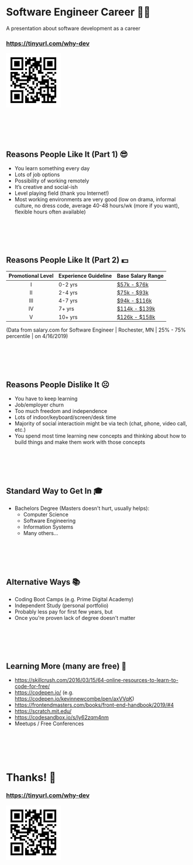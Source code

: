 <br/><br/><br/><br/>

# Software Engineer Career 👩‍💻
A presentation about software development as a career
### https://tinyurl.com/why-dev
![alt text](https://github.com/ddanger/why-software-dev/raw/master/qr.png "QR Code for this presentation")

<br/><br/><br/><br/>

## Reasons People Like It (Part 1) 😎
- You learn something every day
- Lots of job options
- Possibility of working remotely
- It’s creative and social-ish
- Level playing field (thank you Internet!)
- Most working environments are very good (low on drama, informal culture, no dress code, average 40-48 hours/wk (more if you want), flexible hours often available)

<br/><br/><br/><br/>

## Reasons People Like It (Part 2) 💵
| Promotional Level | Experience Guideline | Base Salary Range |
|:-----------------:|----------------------|-------------------|
| I   | 0-2 yrs | [$57k - $76k](https://swz.salary.com/SalaryWizard/Software-Engineer-I-Salary-Details-Rochester-MN.aspx)
| II  | 2-4 yrs | [$75k - $93k](https://swz.salary.com/SalaryWizard/Software-Engineer-II-Salary-Details-Rochester-MN.aspx)
| III | 4-7 yrs | [$94k - $116k](https://swz.salary.com/SalaryWizard/Software-Engineer-III-Salary-Details-Rochester-MN.aspx)
| IV  | 7+  yrs | [$114k - $139k](https://swz.salary.com/SalaryWizard/Software-Engineer-IV-Salary-Details-Rochester-MN.aspx)
| V   | 10+ yrs | [$126k - $158k](https://swz.salary.com/SalaryWizard/Software-Engineer-V-Salary-Details-Rochester-MN.aspx)

(Data from salary.com for Software Engineer | Rochester, MN | 25% - 75% percentile | on 4/16/2019)


<br/><br/><br/><br/>

## Reasons People Dislike It ☹️
- You have to keep learning
- Job/employer churn
- Too much freedom and independence
- Lots of indoor/keyboard/screen/desk time
- Majority of social interactioin might be via tech (chat, phone, video call, etc.)
- You spend most time learning new concepts and thinking about how to build things and make them work with those concepts

<br/><br/><br/><br/>

## Standard Way to Get In 🎓
- Bachelors Degree (Masters doesn't hurt, usually helps):
  - Computer Science
  - Software Engineering
  - Information Systems
  - Many others...

<br/><br/><br/><br/>

## Alternative Ways 📚
- Coding Boot Camps (e.g. Prime Digital Academy)
- Independent Study (personal portfolio)
- Probably less pay for first few years, but
- Once you're proven lack of degree doesn't matter

<br/><br/><br/><br/>

## Learning More (many are free) 🚀
- https://skillcrush.com/2016/03/15/64-online-resources-to-learn-to-code-for-free/
- https://codepen.io/ (e.g. https://codepen.io/kevinnewcombe/pen/axVVqK)
- https://frontendmasters.com/books/front-end-handbook/2019/#4
- https://scratch.mit.edu/
- https://codesandbox.io/s/ly62zqm4nm
- Meetups / Free Conferences

<br/><br/><br/><br/>

# Thanks! 👋
### https://tinyurl.com/why-dev
![alt text](https://github.com/ddanger/why-software-dev/raw/master/qr.png "QR Code for this presentation")

<br/><br/><br/><br/>
